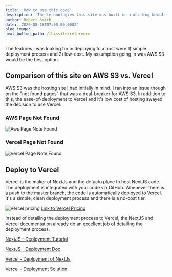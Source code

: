 ```yaml
---
title: 'How to use this code'
description: 'The technologies this site was built on including NextJs, React, Brevifolia'
author: Robert Smith
date: '2020-08-18T07:00:00.000Z'
blog_image:
next_button_path: /thissite/reference
---
```


The features I was looking for in deploying to a host were 1) simple deployment process and 2) low-cost. My assumption going in was AWS S3 would be the best option.

## Comparison of this site on AWS S3 vs. Vercel
AWS S3 was the hosting site I had initially in mind. I ran into an issue though on the "not found pages" that was a deal-breaker for AWS S3. In addition to this, the ease-of-deployment to Vercel and it's low cost of hosting swayed the decision to use Vercel.

### AWS Page Not Found
![Aws Page Note Found](aws-page-not-found.webp)

### Vercel Page Not Found
![Vercel Page Note Found](vercel-page-not-found.webp)


## Deploy to Vercel
Vercel is the maker of NextJs and the defacto place to host NextJS code. The deployment is integrated with your code via GitHub.  Whenever there is a push to the master branch, the code is automatically deployed to Vercel. It's a simple, clean deployment process and there is a no-cost tier.

![Vercel pricing](vercel-pricing.webp)
[Link to Vercel Pricing](https://vercel.com/pricing)

Instead of detailing the deployment process to Vercel, the NextJS and Vercel documentation already do an excellent job of detailing the deployment process.

[NextJS - Deployment Tutorial](https://nextjs.org/learn/basics/deploying-nextjs-app)

[NextJS - Deployment Doc](https://nextjs.org/docs/deployment)

[Vercel - Deployment of NextJs](https://vercel.com/guides/deploying-nextjs-with-vercel)

[Vercel - Deployment Solution](https://vercel.com/solutions/nextjs)
